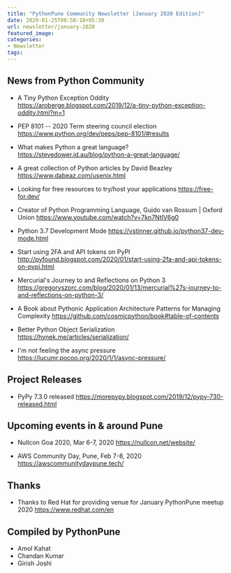 ```yaml
---
title: "PythonPune Community Newsletter [January 2020 Edition]"
date: 2020-01-25T08:58:18+05:30
url: newsletter/january-2020
featured_image:
categories:
- Newsletter
tags:
---
```


## News from Python Community

* A Tiny Python Exception Oddity 
  https://aroberge.blogspot.com/2019/12/a-tiny-python-exception-oddity.html?m=1

* PEP 8101 -- 2020 Term steering council election 
  https://www.python.org/dev/peps/pep-8101/#results

* What makes Python a great language? 
  https://stevedower.id.au/blog/python-a-great-language/

* A great collection of Python articles by David Beazley 
  https://www.dabeaz.com/usenix.html

* Looking for free resources to try/host your applications 
  https://free-for.dev/

* Creator of Python Programming Language, Guido van Rossum | Oxford Union 
  https://www.youtube.com/watch?v=7kn7NtlV6g0

* Python 3.7 Development Mode 
  https://vstinner.github.io/python37-dev-mode.html

* Start using 2FA and API tokens on PyPI 
  http://pyfound.blogspot.com/2020/01/start-using-2fa-and-api-tokens-on-pypi.html

* Mercurial's Journey to and Reflections on Python 3 
  https://gregoryszorc.com/blog/2020/01/13/mercurial%27s-journey-to-and-reflections-on-python-3/

* A Book about Pythonic Application Architecture Patterns for Managing Complexity 
  https://github.com/cosmicpython/book#table-of-contents

* Better Python Object Serialization 
  https://hynek.me/articles/serialization/

* I'm not feeling the async pressure 
  https://lucumr.pocoo.org/2020/1/1/async-pressure/

## Project Releases

* PyPy 7.3.0 released 
  https://morepypy.blogspot.com/2019/12/pypy-730-released.html

## Upcoming events in & around Pune

* Nullcon Goa 2020, Mar 6-7, 2020 
  https://nullcon.net/website/

* AWS Community Day, Pune, Feb 7-8, 2020 
  https://awscommunitydaypune.tech/

## Thanks

* Thanks to Red Hat for providing venue for January PythonPune meetup 2020
  https://www.redhat.com/en

## Compiled by PythonPune

* Amol Kahat
* Chandan Kumar
* Girish Joshi
